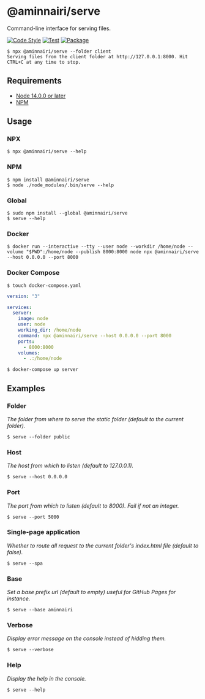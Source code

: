 # @aminnairi/serve

Command-line interface for serving files.

[![Code Style](https://github.com/aminnairi/serve/workflows/Code%20Style/badge.svg)](https://github.com/aminnairi/serve/actions?query=workflow%3A%22Code+Style%22) [![Test](https://github.com/aminnairi/serve/workflows/Test/badge.svg)](https://github.com/aminnairi/serve/actions?query=workflow%3ATest) [![Package](https://github.com/aminnairi/serve/workflows/Package/badge.svg)](https://github.com/aminnairi/serve/actions?query=workflow%3APackage)

```console
$ npx @aminnairi/serve --folder client
Serving files from the client folder at http://127.0.0.1:8000. Hit CTRL+C at any time to stop.
```

## Requirements

- [Node 14.0.0 or later](https://nodejs.org/en/)
- [NPM](https://www.npmjs.com/)

## Usage

### NPX

```console
$ npx @aminnairi/serve --help
```

### NPM

```console
$ npm install @aminnairi/serve
$ node ./node_modules/.bin/serve --help
```

### Global

```console
$ sudo npm install --global @aminnairi/serve
$ serve --help
```

### Docker

```console
$ docker run --interactive --tty --user node --workdir /home/node --volume "$PWD":/home/node --publish 8000:8000 node npx @aminnairi/serve --host 0.0.0.0 --port 8000
```

### Docker Compose

```console
$ touch docker-compose.yaml
```

```yaml
version: "3"

services:
  server:
    image: node
    user: node
    working_dir: /home/node
    command: npx @aminnairi/serve --host 0.0.0.0 --port 8000
    ports:
      - 8000:8000
    volumes:
      - .:/home/node
```

```console
$ docker-compose up server
```

## Examples

### Folder

*The folder from where to serve the static folder (default to the current folder).*

```console
$ serve --folder public
```

### Host

*The host from which to listen (default to 127.0.0.1).*

```console
$ serve --host 0.0.0.0
```

### Port

*The port from which to listen (default to 8000). Fail if not an integer.*

```console
$ serve --port 5000
```

### Single-page application

*Whether to route all request to the current folder's index.html file (default to false).*

```console
$ serve --spa
```

### Base

*Set a base prefix url (default to empty) useful for GitHub Pages for instance.*

```console
$ serve --base aminnairi
```

### Verbose

*Display error message on the console instead of hidding them.*

```console
$ serve --verbose
```

### Help

*Display the help in the console.*

```console
$ serve --help
```
